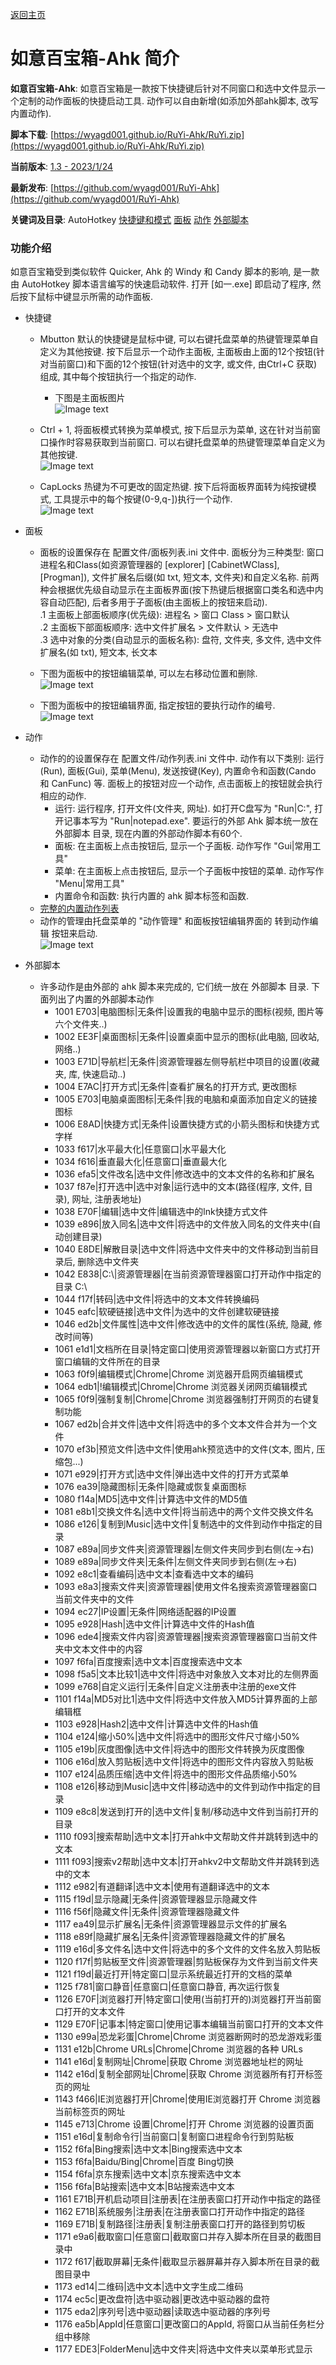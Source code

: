 ﻿---
layout: default
---

[返回主页](http://wyagd001.github.io)

# [](#header-2) 如意百宝箱-Ahk 简介

**如意百宝箱-Ahk**: 如意百宝箱是一款按下快捷键后针对不同窗口和选中文件显示一个定制的动作面板的快捷启动工具. 动作可以自由新增(如添加外部ahk脚本, 改写内置动作).  

**脚本下载**: [https://wyagd001.github.io/RuYi-Ahk/RuYi.zip](https://wyagd001.github.io/RuYi-Ahk/RuYi.zip)  

**当前版本**: [1.3 - 2023/1/24](history.md)

**最新发布**: [https://github.com/wyagd001/RuYi-Ahk](https://github.com/wyagd001/RuYi-Ahk)  

**关键词及目录**: AutoHotkey [快捷键和模式](#hotkey) [面板](#Board)  [动作](#Action)  [外部脚本](#Script)

### [](#header-3)功能介绍
如意百宝箱受到类似软件 Quicker, Ahk 的 Windy 和 Candy 脚本的影响, 是一款由 AutoHotkey 脚本语言编写的快速启动软件. 打开 [如一.exe] 即启动了程序, 然后按下鼠标中键显示所需的动作面板.  
- <span id="hotkey">快捷键</span>
  - Mbutton 默认的快捷键是鼠标中键, 可以右键托盘菜单的热键管理菜单自定义为其他按键. 按下后显示一个动作主面板, 主面板由上面的12个按钮(针对当前窗口)和下面的12个按钮(针对选中的文字, 或文件, 由Ctrl+C 获取)组成, 其中每个按钮执行一个指定的动作.  
    - 下图是主面板图片  
    ![Image text](../img/主面板.jpg)  

  - Ctrl + 1, 将面板模式转换为菜单模式, 按下后显示为菜单, 这在针对当前窗口操作时容易获取到当前窗口.  可以右键托盘菜单的热键管理菜单自定义为其他按键.  
  ![Image text](../img/菜单模式.jpg)

  - CapLocks 热键为不可更改的固定热键. 按下后将面板界面转为纯按键模式, 工具提示中的每个按键(0-9,q-])执行一个动作.  
  ![Image text](../img/按键模式.jpg)  

- <span id="Board">面板</span>
  - 面板的设置保存在 配置文件/面板列表.ini 文件中. 面板分为三种类型: 窗口进程名和Class(如资源管理器的 [explorer] [CabinetWClass], [Progman]), 文件扩展名后缀(如 txt, 短文本, 文件夹)和自定义名称. 前两种会根据优先级自动显示在主面板界面(按下热键后根据窗口类名和选中内容自动匹配), 后者多用于子面板(由主面板上的按钮来启动).  
  .1 主面板上部面板顺序(优先级): 进程名 > 窗口 Class > 窗口默认  
  .2 主面板下部面板顺序: 选中文件扩展名 > 文件默认 > 无选中  
  .3 选中对象的分类(自动显示的面板名称): 盘符, 文件夹, 多文件, 选中文件扩展名(如 txt), 短文本, 长文本
  - 下图为面板中的按钮编辑菜单, 可以左右移动位置和删除.  
  ![Image text](../img/面板按钮编辑.jpg)  

  - 下图为面板中的按钮编辑界面, 指定按钮的要执行动作的编号.  
  ![Image text](../img/按钮编辑.jpg)  

- <span id="Action">动作</span>  
  - 动作的的设置保存在 配置文件/动作列表.ini 文件中. 动作有以下类别: 运行(Run), 面板(Gui), 菜单(Menu), 发送按键(Key), 内置命令和函数(Cando 和 CanFunc) 等. 面板上的按钮对应一个动作, 点击面板上的按钮就会执行相应的动作.  
     - 运行: 运行程序, 打开文件(文件夹, 网址). 如打开C盘写为 "Run&#124;C:", 打开记事本写为 "Run&#124;notepad.exe". 要运行的外部 Ahk 脚本统一放在 外部脚本 目录, 现在内置的外部动作脚本有60个.  
     - 面板: 在主面板上点击按钮后, 显示一个子面板. 动作写作 "Gui&#124;常用工具"  
     - 菜单: 在主面板上点击按钮后, 显示一个子面板中按钮的菜单.  动作写作 "Menu&#124;常用工具"  
     - 内置命令和函数: 执行内置的 ahk 脚本标签和函数.  
  -  [完整的内置动作列表](ActionList.md)  
  - 动作的管理由托盘菜单的 "动作管理" 和面板按钮编辑界面的 转到动作编辑 按钮来启动.  
  ![Image text](../img/动作管理.jpg)

- <span id="Script">外部脚本</span>
  - 许多动作是由外部的 ahk 脚本来完成的, 它们统一放在 外部脚本 目录.
    下面列出了内置的外部脚本动作
     - 1001	E703&#124;电脑图标&#124;无条件&#124;设置我的电脑中显示的图标(视频, 图片等六个文件夹..)
     - 1002	EE3F&#124;桌面图标&#124;无条件&#124;设置桌面中显示的图标(此电脑, 回收站, 网络..)
     - 1003	E71D&#124;导航栏&#124;无条件&#124;资源管理器左侧导航栏中项目的设置(收藏夹, 库, 快速启动..)
     - 1004	E7AC&#124;打开方式&#124;无条件&#124;查看扩展名的打开方式, 更改图标
     - 1005	E703&#124;电脑桌面图标&#124;无条件&#124;我的电脑和桌面添加自定义的链接图标
     - 1006	E8AD&#124;快捷方式&#124;无条件&#124;设置快捷方式的小箭头图标和快捷方式字样
     - 1033	f617&#124;水平最大化&#124;任意窗口&#124;水平最大化
     - 1034	f616&#124;垂直最大化&#124;任意窗口&#124;垂直最大化
     - 1036	efa5&#124;文件改名&#124;选中文件&#124;修改选中的文本文件的名称和扩展名
     - 1037	f87e&#124;打开选中&#124;选中对象&#124;运行选中的文本(路径(程序, 文件, 目录), 网址, 注册表地址)
     - 1038	E70F&#124;编辑&#124;选中文件&#124;编辑选中的lnk快捷方式文件
     - 1039	e896&#124;放入同名&#124;选中文件&#124;将选中的文件放入同名的文件夹中(自动创建目录)
     - 1040	E8DE&#124;解散目录&#124;选中文件&#124;将选中文件夹中的文件移动到当前目录后, 删除选中文件夹
     - 1042	E838&#124;C:\\&#124;资源管理器&#124;在当前资源管理器窗口打开动作中指定的目录 C:\\
     - 1044	f17f&#124;转码&#124;选中文件&#124;将选中的文本文件转换编码
     - 1045	eafc&#124;软硬链接&#124;选中文件&#124;为选中的文件创建软硬链接
     - 1046	ed2b&#124;文件属性&#124;选中文件&#124;修改选中的文件的属性(系统, 隐藏, 修改时间等)
     - 1061	e1d1&#124;文档所在目录&#124;特定窗口&#124;使用资源管理器以新窗口方式打开窗口编辑的文件所在的目录
     - 1063	f0f9&#124;编辑模式&#124;Chrome&#124;Chrome 浏览器开启网页编辑模式
     - 1064	edb1&#124;!编辑模式&#124;Chrome&#124;Chrome 浏览器关闭网页编辑模式
     - 1065	f0f9&#124;强制复制&#124;Chrome&#124;Chrome 浏览器强制打开网页的右键复制功能
     - 1067	ed2b&#124;合并文件&#124;选中文件&#124;将选中的多个文本文件合并为一个文件
     - 1070	ef3b&#124;预览文件&#124;选中文件&#124;使用ahk预览选中的文件(文本, 图片, 压缩包...)
     - 1071	e929&#124;打开方式&#124;选中文件&#124;弹出选中文件的打开方式菜单
     - 1076	ea39&#124;隐藏图标&#124;无条件&#124;隐藏或恢复桌面图标
     - 1080	f14a&#124;MD5&#124;选中文件&#124;计算选中文件的MD5值
     - 1081	e8b1&#124;交换文件名&#124;选中文件&#124;将当前选中的两个文件交换文件名
     - 1086	e126&#124;复制到Music&#124;选中文件&#124;复制选中的文件到动作中指定的目录
     - 1087	e89a&#124;同步文件夹&#124;资源管理器&#124;左侧文件夹同步到右侧(左→右)
     - 1089	e89a&#124;同步文件夹&#124;无条件&#124;左侧文件夹同步到右侧(左→右)
     - 1092	e8c1&#124;查看编码&#124;选中文本&#124;查看选中文本的编码
     - 1093	e8a3&#124;搜索文件夹&#124;资源管理器&#124;使用文件名搜索资源管理器窗口当前文件夹中的文件
     - 1094	ec27&#124;IP设置&#124;无条件&#124;网络适配器的IP设置
     - 1095	e928&#124;Hash&#124;选中文件&#124;计算选中文件的Hash值
     - 1096	ede4&#124;搜索文件内容&#124;资源管理器&#124;搜索资源管理器窗口当前文件夹中文本文件中的内容
     - 1097	f6fa&#124;百度搜索&#124;选中文本&#124;百度搜索选中文本
     - 1098	f5a5&#124;文本比较1&#124;选中文件&#124;将选中对象放入文本对比的左侧界面
     - 1099	e768&#124;自定义运行&#124;无条件&#124;自定义注册表中注册的exe文件
     - 1101	f14a&#124;MD5对比1&#124;选中文件&#124;将选中文件放入MD5计算界面的上部编辑框
     - 1103	e928&#124;Hash2&#124;选中文件&#124;计算选中文件的Hash值
     - 1104	e124&#124;缩小50%&#124;选中文件&#124;将选中的图形文件尺寸缩小50%
     - 1105	e19b&#124;灰度图像&#124;选中文件&#124;将选中的图形文件转换为灰度图像
     - 1106	e16d&#124;放入剪贴板&#124;选中文件&#124;将选中的图形文件内容放入剪贴板
     - 1107	e124&#124;品质压缩&#124;选中文件&#124;将选中的图形文件品质缩小50%
     - 1108	e126&#124;移动到Music&#124;选中文件&#124;移动选中的文件到动作中指定的目录
     - 1109	e8c8&#124;发送到打开的&#124;选中文件&#124;复制/移动选中文件到当前打开的目录
     - 1110	f093&#124;搜索帮助&#124;选中文本&#124;打开ahk中文帮助文件并跳转到选中的文本
     - 1111	f093&#124;搜索v2帮助&#124;选中文本&#124;打开ahkv2中文帮助文件并跳转到选中的文本
     - 1112	e982&#124;有道翻译&#124;选中文本&#124;使用有道翻译选中的文本
     - 1115	f19d&#124;显示隐藏&#124;无条件&#124;资源管理器显示隐藏文件
     - 1116	f56f&#124;隐藏文件&#124;无条件&#124;资源管理器隐藏文件
     - 1117	ea49&#124;显示扩展名&#124;无条件&#124;资源管理器显示文件的扩展名
     - 1118	e89f&#124;隐藏扩展名&#124;无条件&#124;资源管理器隐藏文件的扩展名
     - 1119	e16d&#124;多文件名&#124;选中文件&#124;将选中的多个文件的文件名放入剪贴板
     - 1120	f17f&#124;剪贴板至文件&#124;资源管理器&#124;剪贴板保存为文件到当前文件夹
     - 1121	f19d&#124;最近打开&#124;特定窗口&#124;显示系统最近打开的文档的菜单
     - 1125	f781&#124;窗口静音&#124;任意窗口&#124;任意窗口静音, 再次运行恢复
     - 1126	E70F&#124;浏览器打开&#124;特定窗口&#124;使用(当前打开的)浏览器打开当前窗口打开的文本文件
     - 1129	E70F&#124;记事本&#124;特定窗口&#124;使用记事本编辑当前窗口打开的文本文件
     - 1130	e99a&#124;恐龙彩蛋&#124;Chrome&#124;Chrome 浏览器断网时的恐龙游戏彩蛋
     - 1131	e12b&#124;Chrome URLs&#124;Chrome&#124;Chrome 浏览器的各种 URLs
     - 1141	e16d&#124;复制网址&#124;Chrome&#124;获取 Chrome 浏览器地址栏的网址
     - 1142	e16d&#124;复制全部网址&#124;Chrome&#124;获取 Chrome 浏览器所有打开标签页的网址
     - 1143	f466&#124;IE浏览器打开&#124;Chrome&#124;使用IE浏览器打开 Chrome 浏览器当前标签页的网址
     - 1145	e713&#124;Chrome 设置&#124;Chrome&#124;打开 Chrome 浏览器的设置页面
     - 1151	e16d&#124;复制命令行&#124;当前窗口&#124;复制窗口进程命令行到剪贴板
     - 1152	f6fa&#124;Bing搜索&#124;选中文本&#124;Bing搜索选中文本
     - 1153	f6fa&#124;Baidu/Bing&#124;Chrome&#124;百度 Bing切换
     - 1154	f6fa&#124;京东搜索&#124;选中文本&#124;京东搜索选中文本
     - 1156	f6fa&#124;B站搜索&#124;选中文本&#124;B站搜索选中文本
     - 1161	E71B&#124;开机启动项目&#124;注册表&#124;在注册表窗口打开动作中指定的路径
     - 1162	E71B&#124;系统服务&#124;注册表&#124;在注册表窗口打开动作中指定的路径  
     - 1169	E71B&#124;复制路径&#124;注册表&#124;复制注册表窗口打开的路径到剪切板  
     - 1171	e9a6&#124;截取窗口&#124;任意窗口&#124;截取窗口并存入脚本所在目录的截图目录中
     - 1172	f617&#124;截取屏幕&#124;无条件&#124;截取显示器屏幕并存入脚本所在目录的截图目录中
     - 1173	ed14&#124;二维码&#124;选中文本&#124;选中文字生成二维码
     - 1174	ec5c&#124;更改盘符&#124;选中驱动器&#124;更改选中驱动器的盘符
     - 1175	eda2&#124;序列号&#124;选中驱动器&#124;读取选中驱动器的序列号
     - 1176	ea5b&#124;AppId&#124;任意窗口&#124;更改窗口的AppId, 将窗口从当前任务栏分组中移除
     - 1177	EDE3&#124;FolderMenu&#124;选中文件夹&#124;将选中文件夹以菜单形式显示

 

